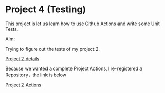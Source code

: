 # Project 4 (Testing)

This project is let us learn how to use Github Actions and write some Unit Tests.

Aim:

Trying to figure out the tests of my project 2.

[Project 2 details](https://github.com/lijinlunbeng/ECE-601/actions/)

Because we wanted a complete Project Actions, I re-registered a Repository，the link is below

[Project 2 Actions](https://github.com/lijinlunbeng/Project-2-Actions)
